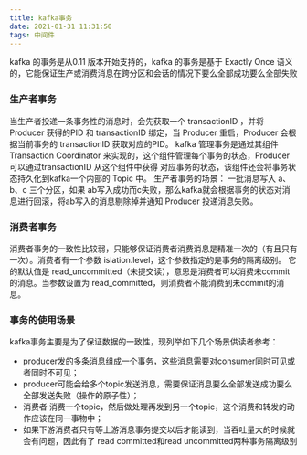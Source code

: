```yaml
---
title: kafka事务
date: 2021-01-31 11:31:50
tags: 中间件
---
```



kafka 的事务是从0.11 版本开始支持的，kafka 的事务是基于 Exactly Once 语义的，它能保证生产或消费消息在跨分区和会话的情况下要么全部成功要么全部失败

### 生产者事务

当生产者投递一条事务性的消息时，会先获取一个 transactionID ，并将Producer 获得的PID 和 transactionID 绑定，当 Producer 重启，Producer
会根据当前事务的 transactionID 获取对应的PID。
kafka 管理事务是通过其组件 Transaction Coordinator 来实现的，这个组件管理每个事务的状态，Producer 可以通过transactionID 从这个组件中获得
对应事务的状态，该组件还会将事务状态持久化到kafka一个内部的 Topic 中。
生产者事务的场景：
一批消息写入 a、b、c 三个分区，如果 ab写入成功而c失败，那么kafka就会根据事务的状态对消息进行回滚，将ab写入的消息剔除掉并通知 Producer 投递消息失败。

### 消费者事务

消费者事务的一致性比较弱，只能够保证消费者消费消息是精准一次的（有且只有一次）。消费者有一个参数 islation.level，这个参数指定的是事务的隔离级别。
它的默认值是 read_uncommitted（未提交读），意思是消费者可以消费未commit的消息。当参数设置为 read_committed，则消费者不能消费到未commit的消息。

### 事务的使用场景

kafka事务主要是为了保证数据的一致性，现列举如下几个场景供读者参考：

- producer发的多条消息组成一个事务，这些消息需要对consumer同时可见或者同时不可见；
- producer可能会给多个topic发送消息，需要保证消息要么全部发送成功要么全部发送失败（操作的原子性）；
- 消费者 消费一个topic，然后做处理再发到另一个topic，这个消费和转发的动作应该在同一事物中；
- 如果下游消费者只有等上游消息事务提交以后才能读到，当吞吐量大的时候就会有问题，因此有了 read committed和read uncommitted两种事务隔离级别